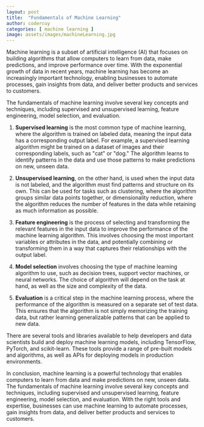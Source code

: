 ```yaml
---
layout: post
title:  "Fundamentals of Machine Learning"
author: codercuy
categories: [ machine learning ]
image: assets/images/machineLearning.jpg
---
```

Machine learning is a subset of artificial intelligence (AI) that focuses on building algorithms that allow computers to learn from data, make predictions, and improve performance over time. With the exponential growth of data in recent years, machine learning has become an increasingly important technology, enabling businesses to automate processes, gain insights from data, and deliver better products and services to customers.

The fundamentals of machine learning involve several key concepts and techniques, including supervised and unsupervised learning, feature engineering, model selection, and evaluation.

1. **Supervised learning** is the most common type of machine learning, where the algorithm is trained on labeled data, meaning the input data has a corresponding output label. For example, a supervised learning algorithm might be trained on a dataset of images and their corresponding labels, such as "cat" or "dog." The algorithm learns to identify patterns in the data and use those patterns to make predictions on new, unseen data.

2. **Unsupervised learning**, on the other hand, is used when the input data is not labeled, and the algorithm must find patterns and structure on its own. This can be used for tasks such as clustering, where the algorithm groups similar data points together, or dimensionality reduction, where the algorithm reduces the number of features in the data while retaining as much information as possible.

3. **Feature engineering** is the process of selecting and transforming the relevant features in the input data to improve the performance of the machine learning algorithm. This involves choosing the most important variables or attributes in the data, and potentially combining or transforming them in a way that captures their relationships with the output label.

4. **Model selection** involves choosing the type of machine learning algorithm to use, such as decision trees, support vector machines, or neural networks. The choice of algorithm will depend on the task at hand, as well as the size and complexity of the data.

5. **Evaluation** is a critical step in the machine learning process, where the performance of the algorithm is measured on a separate set of test data. This ensures that the algorithm is not simply memorizing the training data, but rather learning generalizable patterns that can be applied to new data.

There are several tools and libraries available to help developers and data scientists build and deploy machine learning models, including TensorFlow, PyTorch, and scikit-learn. These tools provide a range of pre-built models and algorithms, as well as APIs for deploying models in production environments.

In conclusion, machine learning is a powerful technology that enables computers to learn from data and make predictions on new, unseen data. The fundamentals of machine learning involve several key concepts and techniques, including supervised and unsupervised learning, feature engineering, model selection, and evaluation. With the right tools and expertise, businesses can use machine learning to automate processes, gain insights from data, and deliver better products and services to customers.
